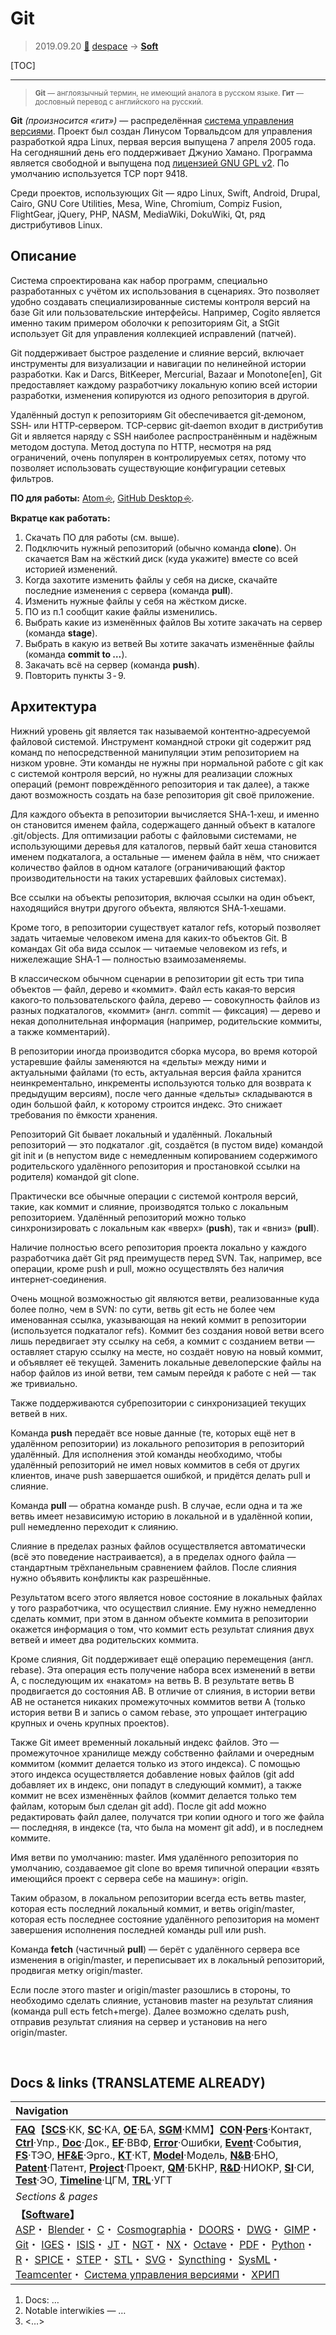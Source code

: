 # Git
> 2019.09.20 [🚀](../index/index.md) [despace](index.md) → **[Soft](soft.md)**

[TOC]

---

> <small>**Git** — англоязычный термин, не имеющий аналога в русском языке. **Гит** — дословный перевод с английского на русский.</small>

**Git** *(произносится «гит»)* — распределённая [система управления версиями](vcs.md). Проект был создан Линусом Торвальдсом для управления разработкой ядра Linux, первая версия выпущена 7 апреля 2005 года. На сегодняшний день его поддерживает Джунио Хамано. Программа является свободной и выпущена под [лицензией GNU GPL v2](soft.md). По умолчанию используется TCP порт 9418.

Среди проектов, использующих Git — ядро Linux, Swift, Android, Drupal, Cairo, GNU Core Utilities, Mesa, Wine, Chromium, Compiz Fusion, FlightGear, jQuery, PHP, NASM, MediaWiki, DokuWiki, Qt, ряд дистрибутивов Linux.



## Описание
Система спроектирована как набор программ, специально разработанных с учётом их использования в сценариях. Это позволяет удобно создавать специализированные системы контроля версий на базе Git или пользовательские интерфейсы. Например, Cogito является именно таким примером оболочки к репозиториям Git, а StGit использует Git для управления коллекцией исправлений (патчей).

Git поддерживает быстрое разделение и слияние версий, включает инструменты для визуализации и навигации по нелинейной истории разработки. Как и Darcs, BitKeeper, Mercurial, Bazaar и Monotone[en], Git предоставляет каждому разработчику локальную копию всей истории разработки, изменения копируются из одного репозитория в другой.

Удалённый доступ к репозиториям Git обеспечивается git‑демоном, SSH‑ или HTTP‑сервером. TCP‑сервис git‑daemon входит в дистрибутив Git и является наряду с SSH наиболее распространённым и надёжным методом доступа. Метод доступа по HTTP, несмотря на ряд ограничений, очень популярен в контролируемых сетях, потому что позволяет использовать существующие конфигурации сетевых фильтров.

**ПО для работы:** [Atom ⎆](https://atom.io/), [GitHub Desktop ⎆](https://desktop.github.com/).

**Вкратце как работать:**

   1. Скачать ПО для работы (см. выше).
   1. Подключить нужный репозиторий (обычно команда **clone**). Он скачается Вам на жёсткий диск (куда укажите) вместе со всей историей изменений.
   1. Когда захотите изменить файлы у себя на диске, скачайте последние изменения с сервера (команда **pull**).
   1. Изменить нужные файлы у себя на жёстком диске.
   1. ПО из п.1 сообщит какие файлы изменились.
   1. Выбрать какие из изменённых файлов Вы хотите закачать на сервер (команда **stage**).
   1. Выбрать в какую из ветвей Вы хотите закачать изменённые файлы (команда **commit to …**).
   1. Закачать всё на сервер (команда **push**).
   1. Повторить пункты 3 ‑ 9.



## Архитектура
Нижний уровень git является так называемой контентно‑адресуемой файловой системой. Инструмент командной строки git содержит ряд команд по непосредственной манипуляции этим репозиторием на низком уровне. Эти команды не нужны при нормальной работе с git как с системой контроля версий, но нужны для реализации сложных операций (ремонт повреждённого репозитория и так далее), а также дают возможность создать на базе репозитория git своё приложение.

Для каждого объекта в репозитории вычисляется SHA‑1‑хеш, и именно он становится именем файла, содержащего данный объект в каталоге .git/objects. Для оптимизации работы с файловыми системами, не использующими деревья для каталогов, первый байт хеша становится именем подкаталога, а остальные — именем файла в нём, что снижает количество файлов в одном каталоге (ограничивающий фактор производительности на таких устаревших файловых системах).

Все ссылки на объекты репозитория, включая ссылки на один объект, находящийся внутри другого объекта, являются SHA‑1‑хешами.

Кроме того, в репозитории существует каталог refs, который позволяет задать читаемые человеком имена для каких‑то объектов Git. В командах Git оба вида ссылок — читаемые человеком из refs, и нижележащие SHA‑1 — полностью взаимозаменяемы.

В классическом обычном сценарии в репозитории git есть три типа объектов — файл, дерево и «коммит». Файл есть какая‑то версия какого‑то пользовательского файла, дерево — совокупность файлов из разных подкаталогов, «коммит» (англ. commit — фиксация) — дерево и некая дополнительная информация (например, родительские коммиты, а также комментарий).

В репозитории иногда производится сборка мусора, во время которой устаревшие файлы заменяются на «дельты» между ними и актуальными файлами (то есть, актуальная версия файла хранится неинкрементально, инкременты используются только для возврата к предыдущим версиям), после чего данные «дельты» складываются в один большой файл, к которому строится индекс. Это снижает требования по ёмкости хранения.

Репозиторий Git бывает локальный и удалённый. Локальный репозиторий — это подкаталог .git, создаётся (в пустом виде) командой git init и (в непустом виде с немедленным копированием содержимого родительского удалённого репозитория и простановкой ссылки на родителя) командой git clone.

Практически все обычные операции с системой контроля версий, такие, как коммит и слияние, производятся только с локальным репозиторием. Удалённый репозиторий можно только синхронизировать с локальным как «вверх» (**push**), так и «вниз» (**pull**).

Наличие полностью всего репозитория проекта локально у каждого разработчика даёт Git ряд преимуществ перед SVN. Так, например, все операции, кроме push и pull, можно осуществлять без наличия интернет‑соединения.

Очень мощной возможностью git являются ветви, реализованные куда более полно, чем в SVN: по сути, ветвь git есть не более чем именованная ссылка, указывающая на некий коммит в репозитории (используется подкаталог refs). Коммит без создания новой ветви всего лишь передвигает эту ссылку на себя, а коммит с созданием ветви — оставляет старую ссылку на месте, но создаёт новую на новый коммит, и объявляет её текущей. Заменить локальные девелоперские файлы на набор файлов из иной ветви, тем самым перейдя к работе с ней — так же тривиально.

Также поддерживаются субрепозитории с синхронизацией текущих ветвей в них.

Команда **push** передаёт все новые данные (те, которых ещё нет в удалённом репозитории) из локального репозитория в репозиторий удалённый. Для исполнения этой команды необходимо, чтобы удалённый репозиторий не имел новых коммитов в себя от других клиентов, иначе push завершается ошибкой, и придётся делать pull и слияние.

Команда **pull** — обратна команде push. В случае, если одна и та же ветвь имеет независимую историю в локальной и в удалённой копии, pull немедленно переходит к слиянию.

Слияние в пределах разных файлов осуществляется автоматически (всё это поведение настраивается), а в пределах одного файла — стандартным трёхпанельным сравнением файлов. После слияния нужно объявить конфликты как разрешённые.

Результатом всего этого является новое состояние в локальных файлах у того разработчика, что осуществил слияние. Ему нужно немедленно сделать коммит, при этом в данном объекте коммита в репозитории окажется информация о том, что коммит есть результат слияния двух ветвей и имеет два родительских коммита.

Кроме слияния, Git поддерживает ещё операцию перемещения (англ. rebase). Эта операция есть получение набора всех изменений в ветви А, с последующим их «накатом» на ветвь B. В результате ветвь B продвигается до состояния AB. В отличие от слияния, в истории ветви AB не останется никаких промежуточных коммитов ветви A (только история ветви B и запись о самом rebase, это упрощает интеграцию крупных и очень крупных проектов).

Также Git имеет временный локальный индекс файлов. Это — промежуточное хранилище между собственно файлами и очередным коммитом (коммит делается только из этого индекса). С помощью этого индекса осуществляется добавление новых файлов (git add добавляет их в индекс, они попадут в следующий коммит), а также коммит не всех изменённых файлов (коммит делается только тем файлам, которым был сделан git add). После git add можно редактировать файл далее, получатся три копии одного и того же файла — последняя, в индексе (та, что была на момент git add), и в последнем коммите.

Имя ветви по умолчанию: master. Имя удалённого репозитория по умолчанию, создаваемое git clone во время типичной операции «взять имеющийся проект с сервера себе на машину»: origin.

Таким образом, в локальном репозитории всегда есть ветвь master, которая есть последний локальный коммит, и ветвь origin/master, которая есть последнее состояние удалённого репозитория на момент завершения исполнения последней команды pull или push.

Команда **fetch** (частичный **pull**) — берёт с удалённого сервера все изменения в origin/master, и переписывает их в локальный репозиторий, продвигая метку origin/master.

Если после этого master и origin/master разошлись в стороны, то необходимо сделать слияние, установив master на результат слияния (команда pull есть fetch+merge). Далее возможно сделать push, отправив результат слияния на сервер и установив на него origin/master.



<p style="page-break-after:always"> </p>

## Docs & links (TRANSLATEME ALREADY)
|Navigation|
|:--|
|**[FAQ](faq.md)**【**[SCS](scs.md)**·КК, **[SC](sc.md)**·КА, **[OE](oe.md)**·БА, **[SGM](sgm.md)**·КММ】**[CON](contact.md)·[Pers](person.md)**·Контакт, **[Ctrl](control.md)**·Упр., **[Doc](doc.md)**·Док., **[EF](ef.md)**·ВВФ, **[Error](error.md)**·Ошибки, **[Event](event.md)**·События, **[FS](fs.md)**·ТЭО, **[HF&E](hfe.md)**·Эрго., **[KT](kt.md)**·КТ, **[Model](model.md)**·Модель, **[N&B](nnb.md)**·БНО, **[Patent](патент.md)**·Патент, **[Project](project.md)**·Проект, **[QM](qm.md)**·БКНР, **[R&D](rnd.md)**·НИОКР, **[SI](si.md)**·СИ, **[Test](test.md)**·ЭО, **[Timeline](timeline.md)**·ЦГМ, **[TRL](trl.md)**·УГТ|
|*Sections & pages*|
|**【[Software](soft.md)】**<br> [ASP](asp.md)・ [Blender](blender.md)・ [C](c.md)・ [Cosmographia](cosmographia.md)・ [DOORS](doors.md)・ [DWG](cad_f.md)・ [GIMP](gimp.md)・ [Git](git.md)・ [IGES](cad_f.md)・ [ISIS](isis.md)・ [JT](cad_f.md)・ [NGT](neogeography_toolkit.md)・ [NX](nx.md)・ [Octave](gnu_octave.md)・ [PDF](pdf.md)・ [Python](python.md)・ [R](r.md)・ [SPICE](spice.md)・ [STEP](cad_f.md)・ [STL](systems_tool_kit.md)・ [SVG](cad_f.md)・ [Syncthing](syncthing.md)・ [SysML](sysml.md)・ [Teamcenter](teamcenter.md)・ [Система управления версиями](vcs.md)・ [ХРИП](adra.md)|

   1. Docs: …
   1. Notable interwikies — …
   1. <…>
